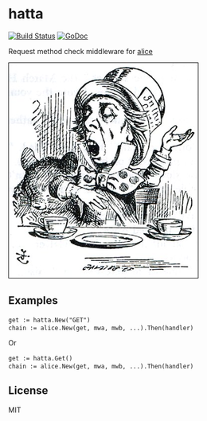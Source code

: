 # hatta

[![Build Status](https://travis-ci.org/nowk/hatta.svg?branch=master)](https://travis-ci.org/nowk/hatta)
[![GoDoc](https://godoc.org/github.com/nowk/hatta?status.svg)](http://godoc.org/github.com/nowk/hatta)

Request method check middleware for [alice](https://github.com/justinas/alice)

![The Mad Hatter](https://raw.githubusercontent.com/nowk/hatta/master/MadlHatterByTenniel.jpg)

## Examples

    get := hatta.New("GET")
    chain := alice.New(get, mwa, mwb, ...).Then(handler)

Or

    get := hatta.Get()
    chain := alice.New(get, mwa, mwb, ...).Then(handler)

## License

MIT
    